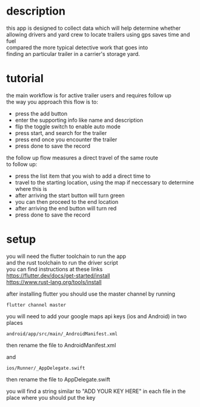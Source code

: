 # description
this app is designed to collect data which will help determine whether\
allowing drivers and yard crew to locate trailers using gps saves time and fuel\
compared the more typical detective work that goes into\
finding an particular trailer in a carrier's storage yard.

# tutorial
the main workflow is for active trailer users and requires follow up\
the way you approach this flow is to:
* press the add button
* enter the supporting info like name and description
* flip the toggle switch to enable auto mode
* press start, and search for the trailer
* press end once you encounter the trailer
* press done to save the record

the follow up flow measures a direct travel of the same route\
to follow up:
* press the list item that you wish to add a direct time to
* travel to the starting location, using the map if neccessary to determine where this is
* after arriving the start button will turn green
* you can then proceed to the end location
* after arriving the end button will turn red
* press done to save the record


# setup
you will need the flutter toolchain to run the app\
and the rust toolchain to run the driver script\
you can find instructions at these links\
https://flutter.dev/docs/get-started/install  
https://www.rust-lang.org/tools/install

after installing flutter you should use the master channel by running
```
flutter channel master
```

you will need to add your google maps api keys (ios and Android) in two places
```
android/app/src/main/_AndroidManifest.xml
```
then rename the file to AndroidManifest.xml

and

```
ios/Runner/_AppDelegate.swift
```
then rename the file to AppDelegate.swift

you will find a string similar to "ADD YOUR KEY HERE" in each file in the place where you should put the key



